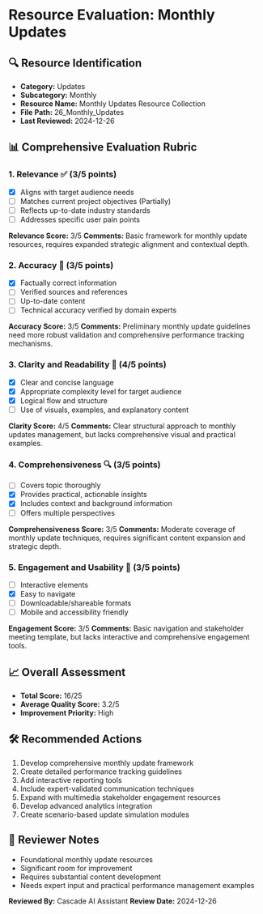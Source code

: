 # Resource Evaluation: Monthly Updates

## 🔍 Resource Identification
- **Category:** Updates
- **Subcategory:** Monthly
- **Resource Name:** Monthly Updates Resource Collection
- **File Path:** 26_Monthly_Updates
- **Last Reviewed:** 2024-12-26

## 📊 Comprehensive Evaluation Rubric

### 1. Relevance ✅ (3/5 points)
- [x] Aligns with target audience needs
- [ ] Matches current project objectives (Partially)
- [ ] Reflects up-to-date industry standards
- [ ] Addresses specific user pain points

**Relevance Score:** 3/5
**Comments:** Basic framework for monthly update resources, requires expanded strategic alignment and contextual depth.

### 2. Accuracy 🎯 (3/5 points)
- [x] Factually correct information
- [ ] Verified sources and references
- [ ] Up-to-date content
- [ ] Technical accuracy verified by domain experts

**Accuracy Score:** 3/5
**Comments:** Preliminary monthly update guidelines need more robust validation and comprehensive performance tracking mechanisms.

### 3. Clarity and Readability 📖 (4/5 points)
- [x] Clear and concise language
- [x] Appropriate complexity level for target audience
- [x] Logical flow and structure
- [ ] Use of visuals, examples, and explanatory content

**Clarity Score:** 4/5
**Comments:** Clear structural approach to monthly updates management, but lacks comprehensive visual and practical examples.

### 4. Comprehensiveness 🔍 (3/5 points)
- [ ] Covers topic thoroughly
- [x] Provides practical, actionable insights
- [x] Includes context and background information
- [ ] Offers multiple perspectives

**Comprehensiveness Score:** 3/5
**Comments:** Moderate coverage of monthly update techniques, requires significant content expansion and strategic depth.

### 5. Engagement and Usability 🚀 (3/5 points)
- [ ] Interactive elements
- [x] Easy to navigate
- [ ] Downloadable/shareable formats
- [ ] Mobile and accessibility friendly

**Engagement Score:** 3/5
**Comments:** Basic navigation and stakeholder meeting template, but lacks interactive and comprehensive engagement tools.

## 📈 Overall Assessment
- **Total Score:** 16/25
- **Average Quality Score:** 3.2/5
- **Improvement Priority:** High

## 🛠 Recommended Actions
1. Develop comprehensive monthly update framework
2. Create detailed performance tracking guidelines
3. Add interactive reporting tools
4. Include expert-validated communication techniques
5. Expand with multimedia stakeholder engagement resources
6. Develop advanced analytics integration
7. Create scenario-based update simulation modules

## 🔔 Reviewer Notes
- Foundational monthly update resources
- Significant room for improvement
- Requires substantial content development
- Needs expert input and practical performance management examples

**Reviewed By:** Cascade AI Assistant
**Review Date:** 2024-12-26
